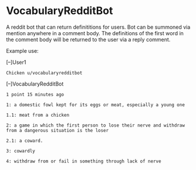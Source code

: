 # VocabularyRedditBot
A reddit bot that can return definititions for users. Bot can be summoned via mention anywhere in a comment body. The definitions of the first word in the comment body will be returned to the user via a reply comment.

Example use:

[–]User1

    Chicken u/vocabularyredditbot
  
   [–]VocabularyRedditBot
 
    1 point 15 minutes ago 

    1: a domestic fowl kept for its eggs or meat, especially a young one

    1.1: meat from a chicken

    2: a game in which the first person to lose their nerve and withdraw from a dangerous situation is the loser

    2.1: a coward.

    3: cowardly

    4: withdraw from or fail in something through lack of nerve
